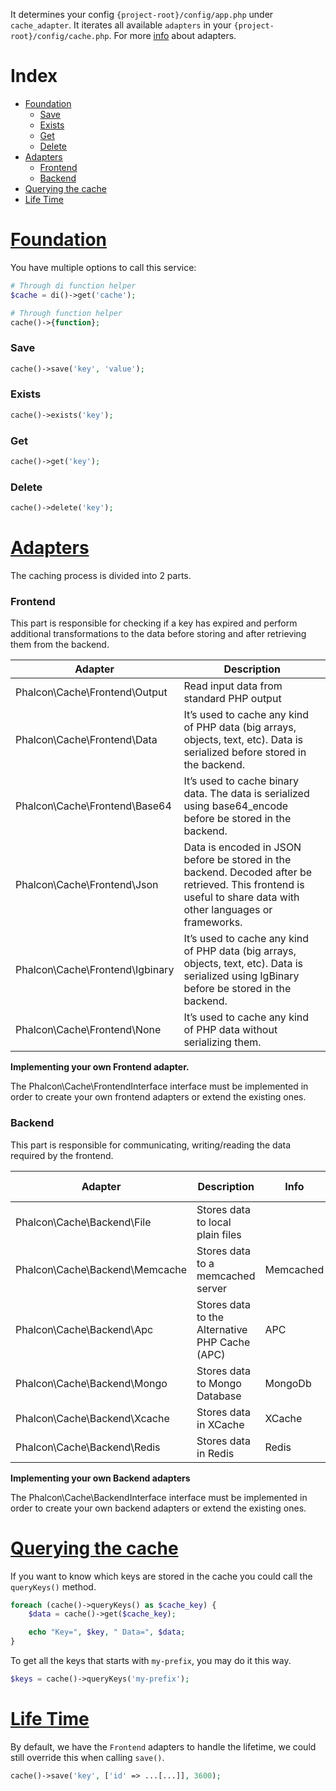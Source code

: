It determines your config `{project-root}/config/app.php` under `cache_adapter`. It iterates all available `adapters` in your `{project-root}/config/cache.php`. For more [info](#adapters) about adapters.

# Index
- [Foundation](#foundation)
    - [Save](#foundation-save)
    - [Exists](#foundation-exists)
    - [Get](#foundation-get)
    - [Delete](#foundation-delete)
- [Adapters](#adapters)
    - [Frontend](#adapters-frontend)
    - [Backend](#adapters-backend)
- [Querying the cache](#querying-the-cache)
- [Life Time](#life-time)

# <a href="#foundation" name="foundation">Foundation</a>

You have multiple options to call this service:

```php
# Through di function helper
$cache = di()->get('cache');

# Through function helper
cache()->{function};
```

<a name="foundation-save"></a>
### Save

```php
cache()->save('key', 'value'); 
```

<a name="foundation-exists"></a>
### Exists

```php
cache()->exists('key');
```

<a name="foundation-get"></a>
### Get

```php
cache()->get('key');
```

<a name="foundation-delete"></a>
### Delete

```php
cache()->delete('key');
```

# <a href="#adapters" name="adapters">Adapters</a>

The caching process is divided into 2 parts.

<a name="adapters-frontend"></a>
### Frontend

This part is responsible for checking if a key has expired and perform additional transformations to the data before storing and after retrieving them from the backend.

| Adapter                         | Description                                                                                                                                                    |
| --------------------------------|----------------------------------------------------------------------------------------------------------------------------------------------------------------|
| Phalcon\Cache\Frontend\Output   | Read input data from standard PHP output                                                                                                                       |
| Phalcon\Cache\Frontend\Data     | It’s used to cache any kind of PHP data (big arrays, objects, text, etc). Data is serialized before stored in the backend.                                     |
| Phalcon\Cache\Frontend\Base64   | It’s used to cache binary data. The data is serialized using base64_encode before be stored in the backend.                                                    |
| Phalcon\Cache\Frontend\Json     | Data is encoded in JSON before be stored in the backend. Decoded after be retrieved. This frontend is useful to share data with other languages or frameworks. |
| Phalcon\Cache\Frontend\Igbinary | It’s used to cache any kind of PHP data (big arrays, objects, text, etc). Data is serialized using IgBinary before be stored in the backend.                   |
| Phalcon\Cache\Frontend\None     | It’s used to cache any kind of PHP data without serializing them.                                                                                              |

**Implementing your own Frontend adapter.**

The Phalcon\Cache\FrontendInterface interface must be implemented in order to create your own frontend adapters or extend the existing ones.

<a name="adapters-backend"></a>
### Backend

This part is responsible for communicating, writing/reading the data required by the frontend.

| Adapter                         | Description                                    | Info      | Required Extensions  |
| --------------------------------|------------------------------------------------|-----------|----------------------|
| Phalcon\Cache\Backend\File      | Stores data to local plain files               |           |                      |
| Phalcon\Cache\Backend\Memcache  | Stores data to a memcached server              | Memcached | memcache             | 
| Phalcon\Cache\Backend\Apc       | Stores data to the Alternative PHP Cache (APC) | APC       | APC extension        |
| Phalcon\Cache\Backend\Mongo     | Stores data to Mongo Database                  | MongoDb   | Mongo                |
| Phalcon\Cache\Backend\Xcache    | Stores data in XCache                          | XCache    | xcache extension     |
| Phalcon\Cache\Backend\Redis     | Stores data in Redis                           | Redis     | redis extension      |

**Implementing your own Backend adapters**

The Phalcon\Cache\BackendInterface interface must be implemented in order to create your own backend adapters or extend the existing ones.

# <a href="#querying-the-cache" name="querying-the-cache">Querying the cache</a>

If you want to know which keys are stored in the cache you could call the `queryKeys()` method.

```php
foreach (cache()->queryKeys() as $cache_key) {
    $data = cache()->get($cache_key);

    echo "Key=", $key, " Data=", $data;
}
```

To get all the keys that starts with `my-prefix`, you may do it this way.

```php
$keys = cache()->queryKeys('my-prefix');
```

# <a href="#life-time" name="life-time">Life Time</a>

By default, we have the `Frontend` adapters to handle the lifetime, we could still override this when calling `save()`.

```php
cache()->save('key', ['id' => ...[...]], 3600);
```

